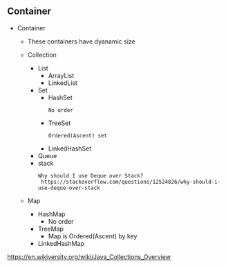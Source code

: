 ## Container

- Container
    - These containers have dyanamic size
    - Collection
        - List
            - ArrayList
            - LinkedList
        - Set
            - HashSet
                ```
                No order
                ```
            - TreeSet
                ```
                Ordered(Ascent) set
                ```
            - LinkedHashSet
        - Queue
        - stack
            ```
            Why should I use Deque over Stack?
             https://stackoverflow.com/questions/12524826/why-should-i-use-deque-over-stack

            ```
                       
    - Map
      - HashMap
          - No order
      - TreeMap
          - Map is Ordered(Ascent) by key
      - LinkedHashMap


https://en.wikiversity.org/wiki/Java_Collections_Overview
